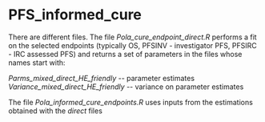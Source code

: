 # PFS_informed_cure
There are different files.
The file _Pola_cure_endpoint_direct.R_ performs a fit on the selected endpoints (typically OS, PFSINV - investigator PFS, PFSIRC - IRC assessed PFS) and returns a set of parameters  in the files whose names start with: 

_Parms_mixed_direct_HE_friendly_ -- parameter estimates
_Variance_mixed_direct_HE_friendly_ -- variance on parameter estimates

The file _Pola_informed_cure_endpoints.R_ uses inputs from the estimations obtained with the _direct_ files 
